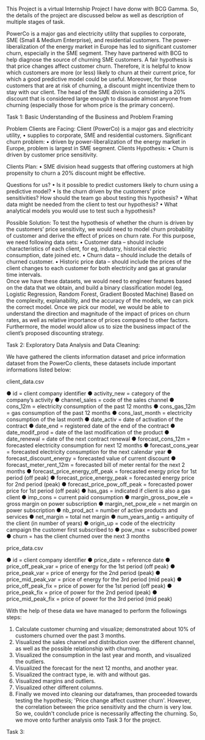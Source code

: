 This Project is a virtual Internship Project I have donw with BCG Gamma. So, the details of the project are discussed below as well as description of multiple stages of task.

PowerCo is a major gas and electricity utility that supplies to corporate, SME (Small & Medium Enterprise), and residential customers. The power-liberalization of the energy market in Europe has led to significant customer churn, especially in the SME segment. 
They have partnered with BCG to help diagnose the source of churning SME customers.
A fair hypothesis is that price changes affect customer churn. Therefore, it is helpful to know which customers are more (or less) likely to churn at their current price, for which a good predictive model could be useful.
Moreover, for those customers that are at risk of churning, a discount might incentivize them to stay with our client. 
The head of the SME division is considering a 20% discount that is considered large enough to dissuade almost anyone from churning (especially those for whom price is the primary concern).

Task 1: Basic Understanding of the Business and Problem Framing

Problem Clients are Facing:
Client (PowerCo) is a major gas and electricity utility,
•	supplies to corporate, SME and residential customers.
Significant churn problem:
•	driven by power-liberalization of the energy market in Europe, problem is largest in SME segment.
Clients Hypothesis:
•	Churn is driven by customer price sensitivity.

Clients Plan:
•	SME division head suggests that offering customers at high propensity to churn a 20% discount might be effective.

Questions for us?
•	Is it possible to predict customers likely to churn using a predictive model?
•	Is the churn driven by the customers’ price sensitivities? How should the team go about testing this hypothesis?
•	What data might be needed from the client to test our hypothesis?
•	What analytical models you would use to test such a hypothesis?

Possible Solution:
To test the hypothesis of whether the churn is driven by the customers’ price sensitivity, we would need to model churn probability of customer and derive the effect of prices on churn rate. For this purpose, we need following data sets:
•	Customer data – should include characteristics of each client, for eg, industry, historical electric consumption, date joined etc.
•	Churn data – should include the details of churned customer.
•	Historic price data – should include the prices of the client changes to each customer for both electricity and gas at granular time intervals.  
Once we have these datasets, we would need to engineer features based on the data that we obtain, and build a binary classification model (eg, Logistic Regression, Random Forest, Gradient Boosted Machine)
Based on the complexity, explanability, and the accuracy of the models, we can pick the correct model.
Once we pick our model, we would be able to understand the direction and magnitude of the impact of prices on churn rates, as well as relative importance of prices compared to other factors. 
Furthermore, the model would allow us to size the business impact of the client’s proposed discounting strategy. 


Task 2: Exploratory Data Analysis and Data Cleaning:

We have gathered the clients information dataset and price information dataset from the PowerCo clients, these datasets include important informations listed below:

client_data.csv

●	id = client company identifier
●	activity_new = category of the company’s activity
●	channel_sales = code of the sales channel
●	cons_12m = electricity consumption of the past 12 months
●	cons_gas_12m = gas consumption of the past 12 months
●	cons_last_month = electricity consumption of the last month
●	date_activ = date of activation of the contract
●	date_end = registered date of the end of the contract
●	date_modif_prod = date of the last modification of the product
●	date_renewal = date of the next contract renewal
●	forecast_cons_12m = forecasted electricity consumption for next 12 months
●	forecast_cons_year = forecasted electricity consumption for the next calendar year
●	forecast_discount_energy = forecasted value of current discount
●	forecast_meter_rent_12m = forecasted bill of meter rental for the next 2 months
●	forecast_price_energy_off_peak = forecasted energy price for 1st period (off peak)
●	forecast_price_energy_peak = forecasted energy price for 2nd period (peak)
●	forecast_price_pow_off_peak = forecasted power price for 1st period (off peak)
●	has_gas = indicated if client is also a gas client
●	imp_cons = current paid consumption
●	margin_gross_pow_ele = gross margin on power subscription
●	margin_net_pow_ele = net margin on power subscription
●	nb_prod_act = number of active products and services
●	net_margin = total net margin
●	num_years_antig = antiquity of the client (in number of years)
●	origin_up = code of the electricity campaign the customer first subscribed to
●	pow_max = subscribed power
●	churn = has the client churned over the next 3 months

price_data.csv

●	id = client company identifier
●	price_date = reference date
●	price_off_peak_var = price of energy for the 1st period (off peak)
●	price_peak_var = price of energy for the 2nd period (peak)
●	price_mid_peak_var = price of energy for the 3rd period (mid peak)
●	price_off_peak_fix = price of power for the 1st period (off peak)
●	price_peak_fix = price of power for the 2nd period (peak)
●	price_mid_peak_fix = price of power for the 3rd period (mid peak)

With the help of these data we have managed to perform the followings steps:
1. Calculate customer churning and visualize; demonstrated about 10% of customers churned over the past 3 months.
2. Visualized the sales channel and distribution over the different channel, as well as the possible relationship with churning.
3. Visualized the consumption in the last year and month, and visualized the outliers.
4. Visualized the forecast for the next 12 months, and another year.
5. Visualized the contract type, ie. with and without gas.
6. Visualized margins and outliers.
7. Visualized other different columns.
8. Finally we  moved into cleaning our dataframes, than proceeded towards testing the hypothesis; 'Price change affect custmer churn'.
 However, the correlation between the price sensitivity and the churn is very low. So we, couldn't conclude price is necessarily affecting the churning. So, we move onto further analysis onto Task 3 for the project.
 
 
 
Task 3:


